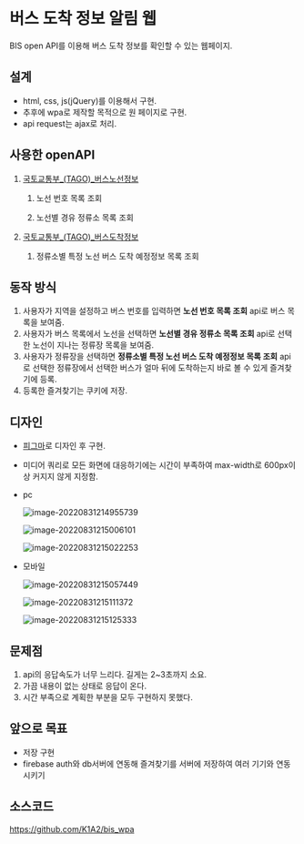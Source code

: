 # 버스 도착 정보 알림 웹

BIS open API를 이용해 버스 도착 정보를 확인할 수 있는 웹페이지.

## 설계

* html, css, js(jQuery)를 이용해서 구현.
* 추후에 wpa로 제작할 목적으로 원 페이지로 구현.
* api request는 ajax로 처리.

## 사용한 openAPI

1. [국토교통부_(TAGO)_버스노선정보](https://www.data.go.kr/tcs/dss/selectApiDataDetailView.do?publicDataPk=15098529)

   1. 노선 번호 목록 조회

   2. 노선별 경유 정류소 목록 조회

2. [국토교통부_(TAGO)_버스도착정보](https://www.data.go.kr/tcs/dss/selectApiDataDetailView.do?publicDataPk=15098530)

   1. 정류소별 특정 노선 버스 도착 예정정보 목록 조회

## 동작 방식

1. 사용자가 지역을 설정하고 버스 번호를 입력하면 **노선 번호 목록 조회** api로 버스 목록을 보여줌.
2. 사용자가 버스 목록에서 노선을 선택하면 **노선별 경유 정류소 목록 조회** api로 선택한 노선이 지나는 정류장 목록을 보여줌.
3. 사용자가 정류장을 선택하면 **정류소별 특정 노선 버스 도착 예정정보 목록 조회** api로 선택한 정류장에서 선택한 버스가 얼마 뒤에 도착하는지 바로 볼 수 있게 즐겨찾기에 등록.
4. 등록한 즐겨찾기는 쿠키에 저장.

## 디자인

* [피그마](https://www.figma.com/file/qpwqOZ2GrIe16f6Kwjnn8k/bis_pwa?node-id=0%3A1)로 디자인 후 구현.

* 미디어 쿼리로 모든 화면에 대응하기에는 시간이 부족하여 max-width로 600px이상 커지지 않게 지정함.

* pc

  ![image-20220831214955739](C:\Users\jckim\AppData\Roaming\Typora\typora-user-images\image-20220831214955739.png)

  ![image-20220831215006101](C:\Users\jckim\AppData\Roaming\Typora\typora-user-images\image-20220831215006101.png)

  ![image-20220831215022253](C:\Users\jckim\AppData\Roaming\Typora\typora-user-images\image-20220831215022253.png)

* 모바일

  ![image-20220831215057449](C:\Users\jckim\AppData\Roaming\Typora\typora-user-images\image-20220831215057449.png)

  ![image-20220831215111372](C:\Users\jckim\AppData\Roaming\Typora\typora-user-images\image-20220831215111372.png)

  ![image-20220831215125333](C:\Users\jckim\AppData\Roaming\Typora\typora-user-images\image-20220831215125333.png)

## 문제점

1. api의 응답속도가 너무 느리다. 길게는 2~3초까지 소요.
2. 가끔 내용이 없는 상태로 응답이 온다.
3. 시간 부족으로 계획한 부분을 모두 구현하지 못했다.

## 앞으로 목표

* 저장 구현
* firebase auth와 db서버에 연동해 즐겨찾기를 서버에 저장하여 여러 기기와 연동시키기

## 소스코드

https://github.com/K1A2/bis_wpa